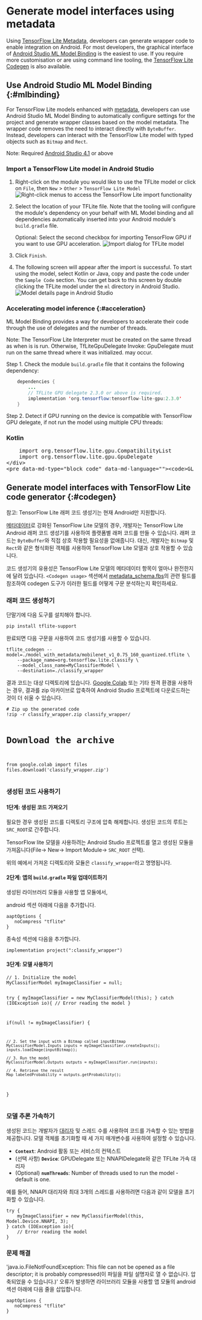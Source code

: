 # Generate model interfaces using metadata

Using [TensorFlow Lite Metadata](../convert/metadata), developers can generate wrapper code to enable integration on Android. For most developers, the graphical interface of [Android Studio ML Model Binding](#mlbinding) is the easiest to use. If you require more customisation or are using command line tooling, the [TensorFlow Lite Codegen](#codegen) is also available.

## Use Android Studio ML Model Binding {:#mlbinding}

For TensorFlow Lite models enhanced with [metadata](../convert/metadata.md), developers can use Android Studio ML Model Binding to automatically configure settings for the project and generate wrapper classes based on the model metadata. The wrapper code removes the need to interact directly with `ByteBuffer`. Instead, developers can interact with the TensorFlow Lite model with typed objects such as `Bitmap` and `Rect`.

Note: Required [Android Studio 4.1](https://developer.android.com/studio) or above

### Import a TensorFlow Lite model in Android Studio

1. Right-click on the module you would like to use the TFLite model or click on `File`, then `New` &gt; `Other` &gt; `TensorFlow Lite Model` ![Right-click menus to access the TensorFlow Lite import functionality](../images/android/right_click_menu.png)

2. Select the location of your TFLite file. Note that the tooling will configure the module's dependency on your behalf with ML Model binding and all dependencies automatically inserted into your Android module's `build.gradle` file.

    Optional: Select the second checkbox for importing TensorFlow GPU if you want to use GPU acceleration. ![Import dialog for TFLite model](../images/android/import_dialog.png)

3. Click `Finish`.

4. The following screen will appear after the import is successful. To start using the model, select Kotlin or Java, copy and paste the code under the `Sample Code` section. You can get back to this screen by double clicking the TFLite model under the `ml` directory in Android Studio. ![Model details page in Android Studio](../images/android/model_details.png)

### Accelerating model inference {:#acceleration}

ML Model Binding provides a way for developers to accelerate their code through the use of delegates and the number of threads.

Note: The TensorFlow Lite Interpreter must be created on the same thread as when is is run. Otherwise, TfLiteGpuDelegate Invoke: GpuDelegate must run on the same thread where it was initialized. may occur.

Step 1. Check the module `build.gradle` file that it contains the following dependency:

```java
    dependencies {
        ...
        // TFLite GPU delegate 2.3.0 or above is required.
        implementation 'org.tensorflow:tensorflow-lite-gpu:2.3.0'
    }
```

Step 2. Detect if GPU running on the device is compatible with TensorFlow GPU delegate, if not run the model using multiple CPU threads:

<div>
    <devsite-selector>
    <section>
      <h3>Kotlin</h3>
      <p></p>
<pre class="prettyprint lang-kotlin">    import org.tensorflow.lite.gpu.CompatibilityList
    import org.tensorflow.lite.gpu.GpuDelegate
&lt;/div&gt;
&lt;pre data-md-type="block_code" data-md-language=""&gt;&lt;code&gt;GL_CODE_13&lt;/code&gt;</pre>
<div data-md-type="block_html"></div>
</section></devsite-selector>
</div>
<h2 data-md-type="header" data-md-header-level="2">Generate model interfaces with TensorFlow Lite code generator {:#codegen}</h2>
<p data-md-type="paragraph">참고: TensorFlow Lite 래퍼 코드 생성기는 현재 Android만 지원합니다.</p>
<p data-md-type="paragraph"><a href="../convert/metadata.md" data-md-type="link">메타데이터</a>로 강화된 TensorFlow Lite 모델의 경우, 개발자는 TensorFlow Lite Android 래퍼 코드 생성기를 사용하여 플랫폼별 래퍼 코드를 만들 수 있습니다. 래퍼 코드는 <code data-md-type="codespan">ByteBuffer</code>와 직접 상호 작용할 필요성을 없애줍니다. 대신, 개발자는 <code data-md-type="codespan">Bitmap</code> 및 <code data-md-type="codespan">Rect</code>와 같은 형식화된 객체를 사용하여 TensorFlow Lite 모델과 상호 작용할 수 있습니다.</p>
<p data-md-type="paragraph">코드 생성기의 유용성은 TensorFlow Lite 모델의 메타데이터 항목이 얼마나 완전한지에 달려 있습니다. <code data-md-type="codespan">&lt;Codegen usage&gt;</code> 섹션에서 <a href="https://github.com/tensorflow/tflite-support/blob/master/tensorflow_lite_support/metadata/metadata_schema.fbs" data-md-type="link">metadata_schema.fbs</a>의 관련 필드를 참조하여 codegen 도구가 이러한 필드를 어떻게 구문 분석하는지 확인하세요.</p>
<h3 data-md-type="header" data-md-header-level="3">래퍼 코드 생성하기</h3>
<p data-md-type="paragraph">단말기에 다음 도구를 설치해야 합니다.</p>
<pre data-md-type="block_code" data-md-language="sh"><code class="language-sh">pip install tflite-support
</code></pre>
<p data-md-type="paragraph">완료되면 다음 구문을 사용하여 코드 생성기를 사용할 수 있습니다.</p>
<pre data-md-type="block_code" data-md-language="sh"><code class="language-sh">tflite_codegen --model=./model_with_metadata/mobilenet_v1_0.75_160_quantized.tflite \
    --package_name=org.tensorflow.lite.classify \
    --model_class_name=MyClassifierModel \
    --destination=./classify_wrapper</code></pre>
<p data-md-type="paragraph">결과 코드는 대상 디렉토리에 있습니다. <a href="https://colab.research.google.com/" data-md-type="link">Google Colab</a> 또는 기타 원격 환경을 사용하는 경우, 결과를 zip 아카이브로 압축하여 Android Studio 프로젝트에 다운로드하는 것이 더 쉬울 수 있습니다.</p>
<pre data-md-type="block_code" data-md-language="python"><code class="language-python"># Zip up the generated code
!zip -r classify_wrapper.zip classify_wrapper/

# Download the archive
from google.colab import files
files.download('classify_wrapper.zip')</code></pre>
<h3 data-md-type="header" data-md-header-level="3">생성된 코드 사용하기</h3>
<h4 data-md-type="header" data-md-header-level="4">1단계: 생성된 코드 가져오기</h4>
<p data-md-type="paragraph">필요한 경우 생성된 코드를 디렉토리 구조에 압축 해제합니다. 생성된 코드의 루트는 <code data-md-type="codespan">SRC_ROOT</code>로 간주합니다.</p>
<p data-md-type="paragraph">TensorFlow lite 모델을 사용하려는 Android Studio 프로젝트를 열고 생성된 모듈을 가져옵니다(File-&gt; New-&gt; Import Module-&gt; <code data-md-type="codespan">SRC_ROOT</code> 선택).</p>
<p data-md-type="paragraph">위의 예에서 가져온 디렉토리와 모듈은 <code data-md-type="codespan">classify_wrapper</code>라고 명명됩니다.</p>
<h4 data-md-type="header" data-md-header-level="4">2단계: 앱의 <code data-md-type="codespan">build.gradle</code> 파일 업데이트하기</h4>
<p data-md-type="paragraph">생성된 라이브러리 모듈을 사용할 앱 모듈에서,</p>
<p data-md-type="paragraph">android 섹션 아래에 다음을 추가합니다.</p>
<pre data-md-type="block_code" data-md-language="build"><code class="language-build">aaptOptions {
   noCompress "tflite"
}</code></pre>
<p data-md-type="paragraph">종속성 섹션에 다음을 추가합니다.</p>
<pre data-md-type="block_code" data-md-language="build"><code class="language-build">implementation project(":classify_wrapper")</code></pre>
<h4 data-md-type="header" data-md-header-level="4">3단계: 모델 사용하기</h4>
<pre data-md-type="block_code" data-md-language="java"><code class="language-java">// 1. Initialize the model
MyClassifierModel myImageClassifier = null;

try {
    myImageClassifier = new MyClassifierModel(this);
} catch (IOException io){
    // Error reading the model
}

if(null != myImageClassifier) {

    // 2. Set the input with a Bitmap called inputBitmap
    MyClassifierModel.Inputs inputs = myImageClassifier.createInputs();
    inputs.loadImage(inputBitmap));

    // 3. Run the model
    MyClassifierModel.Outputs outputs = myImageClassifier.run(inputs);

    // 4. Retrieve the result
    Map labeledProbability = outputs.getProbability();
}</code></pre>
<h3 data-md-type="header" data-md-header-level="3">모델 추론 가속하기</h3>
<p data-md-type="paragraph">생성된 코드는 개발자가 <a href="../performance/delegates.md" data-md-type="link">대리자</a> 및 스레드 수를 사용하여 코드를 가속할 수 있는 방법을 제공합니다. 모델 객체를 초기화할 때 세 가지 매개변수를 사용하여 설정할 수 있습니다.</p>
<ul data-md-type="list" data-md-list-type="unordered" data-md-list-tight="true">
<li data-md-type="list_item" data-md-list-type="unordered">
<strong data-md-type="double_emphasis"><code data-md-type="codespan">Context</code></strong>: Android 활동 또는 서비스의 컨텍스트</li>
<li data-md-type="list_item" data-md-list-type="unordered">(선택 사항) <strong data-md-type="double_emphasis"><code data-md-type="codespan">Device</code></strong>: GPUDelegate 또는 NNAPIDelegate와 같은 TFLite 가속 대리자</li>
<li data-md-type="list_item" data-md-list-type="unordered">(Optional) <strong data-md-type="double_emphasis"><code data-md-type="codespan">numThreads</code></strong>: Number of threads used to run the model - default is one.</li>
</ul>
<p data-md-type="paragraph">예를 들어, NNAPI 대리자와 최대 3개의 스레드를 사용하려면 다음과 같이 모델을 초기화할 수 있습니다.</p>
<pre data-md-type="block_code" data-md-language="java"><code class="language-java">try {
    myImageClassifier = new MyClassifierModel(this, Model.Device.NNAPI, 3);
} catch (IOException io){
    // Error reading the model
}</code></pre>
<h3 data-md-type="header" data-md-header-level="3">문제 해결</h3>
<p data-md-type="paragraph"> 'java.io.FileNotFoundException: This file can not be opened as a file descriptor; it is probably compressed(이 파일을 파일 설명자로 열 수 없습니다. 압축되었을 수 있습니다.)' 오류가 발생하면 라이브러리 모듈을 사용할 앱 모듈의 android 섹션 아래에 다음 줄을 삽입합니다.</p>
<pre data-md-type="block_code" data-md-language="build"><code class="language-build">aaptOptions {
   noCompress "tflite"
}</code></pre>
